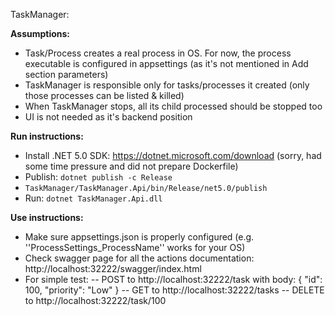 ﻿TaskManager:

**Assumptions:**
* Task/Process creates a real process in OS. For now, the process executable is configured in appsettings (as it's not mentioned in Add section parameters)
* TaskManager is responsible only for tasks/processes it created (only those processes can be listed & killed)
* When TaskManager stops, all its child processed should be stopped too
* UI is not needed as it's backend position

**Run instructions:**
* Install .NET 5.0 SDK: https://dotnet.microsoft.com/download (sorry, had some time pressure and did not prepare Dockerfile)
* Publish: ```dotnet publish -c Release```
* ```TaskManager/TaskManager.Api/bin/Release/net5.0/publish```
* Run: ```dotnet TaskManager.Api.dll```

**Use instructions:**
* Make sure appsettings.json is properly configured (e.g. ''ProcessSettings_ProcessName'' works for your OS)
* Check swagger page for all the actions documentation: http://localhost:32222/swagger/index.html
* For simple test:
-- POST to http://localhost:32222/task with body:
    {
      "id": 100,
      "priority": "Low"
    }
-- GET to http://localhost:32222/tasks
-- DELETE to http://localhost:32222/task/100
